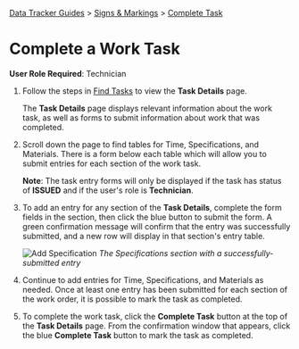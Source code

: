 [Data Tracker Guides](https://github.com/cityofaustin/data-tracker-guides) > [Signs & Markings](https://github.com/cityofaustin/data-tracker-guides/tree/master/signsmarkings) > [Complete Task](https://github.com/cityofaustin/data-tracker-guides/blob/master/signsmarkings/complete_task_tech.md)

#  Complete a Work Task

**User Role Required**: Technician

1. Follow the steps in [Find Tasks](https://github.com/cityofaustin/data-tracker-guides/blob/master/signsmarkings/find_tasks_tech.md) to view the **Task Details** page.

    The **Task Details** page displays relevant information about the work task, as well as forms to submit information about work that was completed.

2. Scroll down the page to find tables for Time, Specifications, and Materials. There is a form below each table which will allow you to submit entries for each section of the work task. 

    **Note**: The task entry forms will only be displayed if the task has status of **ISSUED** and if the user's role is **Technician**.

3. To add an entry for any section of the **Task Details**, complete the form fields in the section, then click the blue button to submit the form. A green confirmation message will confirm that the entry was successfully submitted, and a new row will display in that section's entry table.

    ![Add Specification](https://raw.githubusercontent.com/cityofaustin/data-tracker-guides/master/images/add_specification.png)
    *The Specifications section with a successfully-submitted entry*


4. Continue to add entries for Time, Specifications, and Materials as needed. Once at least one entry has been submitted for each section of the work order, it is possible to mark the task as completed. 

5. To complete the work task, click the **Complete Task** button at the top of the **Task Details** page.  From the confirmation window that appears, click the blue **Complete Task** button to mark the task as completed.


